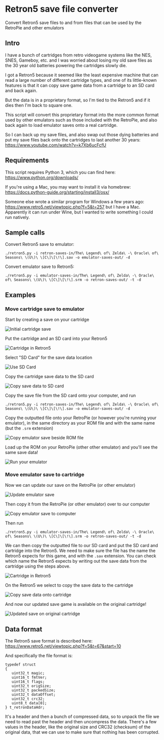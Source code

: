 # Retron5 save file converter

Convert Retron5 save files to and from files that can be used by the RetroPie and other emulators

## Intro

I have a bunch of cartridges from retro videogame systems like the NES, SNES, Gameboy, etc. and I was worried about losing my old save files as the 30 year old batteries powering the cartridges slowly die.

I got a Retron5 because it seemed like the least expensive machine that can read a large number of different cartridge types, and one of its little-known features is that it can copy save game data from a cartridge to an SD card and back again.

But the data is in a proprietary format, so I'm tied to the Retron5 and if it dies then I'm back to square one. 

This script will convert this proprietary format into the more common format used by other emulators such as those included with the RetroPie, and also back again to load emulator saves onto a real cartridge.

So I can back up my save files, and also swap out those dying batteries and put my save files back onto the cartridges to last another 30 years: https://www.youtube.com/watch?v=k7Xb6ucFcfU

## Requirements

This script requires Python 3, which you can find here: https://www.python.org/downloads/

If you're using a Mac, you may want to install it via homebrew: https://docs.python-guide.org/starting/install3/osx/

Someone else wrote a similar program for Windows a few years ago: https://www.retro5.net/viewtopic.php?f=5&t=257 but I have a Mac. Apparently it can run under Wine, but I wanted to write something I could run natively.

## Sample calls

Convert Retron5 save to emulator:

```
./retron5.py -i retron-saves-in/The\ Legend\ of\ Zelda\ -\ Oracle\ of\ Seasons\ \(U\)\ \[C\]\[\!\].sav -o emulator-saves-out/ -d
```

Convert emulator save to Retron5:

```
./retron5.py -i emulator-saves-in/The\ Legend\ of\ Zelda\ -\ Oracle\ of\ Seasons\ \(U\)\ \[C\]\[\!\].srm -o retron-saves-out/ -t -d
```

## Examples

### Move cartridge save to emulator

Start by creating a save on your cartridge

![Initial cartridge save](https://c2.staticflickr.com/2/1921/45299287111_69a336f85a_c_d.jpg)

Put the cartridge and an SD card into your Retron5

![Cartridge in Retron5](https://c2.staticflickr.com/2/1955/45250069522_2b4e2f235c_c_d.jpg)

Select "SD Card" for the save data location

![Use SD Card](https://c2.staticflickr.com/2/1943/31425372968_41a1a0773c_c_d.jpg)

Copy the cartridge save data to the SD card

![Copy save data to SD card](https://c2.staticflickr.com/2/1966/45250035422_a58531a58d_c_d.jpg)

Copy the save file from the SD card onto your computer, and run 

```
./retron5.py -i retron-saves-in/The\ Legend\ of\ Zelda\ -\ Oracle\ of\ Seasons\ \(U\)\ \[C\]\[\!\].sav -o emulator-saves-out/ -d
```

Copy the outputted file onto your RetroPie (or however you're running your emulator), in the same directory as your ROM file and with the same name (but the `.srm` extension)

![Copy emulator save beside ROM file](https://c2.staticflickr.com/2/1931/44386857895_14a3e60f64_c_d.jpg)

Load up the ROM on your RetroPie (other other emulator) and you'll see the same save data!

![Run your emulator](https://c2.staticflickr.com/2/1919/45250012062_9ce1b0156a_c_d.jpg)

### Move emulator save to cartridge

Now we can update our save on the RetroPie (or other emulator)

![Update emulator save](https://c2.staticflickr.com/2/1915/45249998342_ce37f99f7f_c_d.jpg)

Then copy it from the RetroPie (or other emulator) over to our computer

![Copy emulator save to computer](https://c2.staticflickr.com/2/1947/43484128090_c66b980398_z_d.jpg)

Then run

```
./retron5.py -i emulator-saves-in/The\ Legend\ of\ Zelda\ -\ Oracle\ of\ Seasons\ \(U\)\ \[C\]\[\!\].srm -o retron-saves-out/ -t -d
```

We can then copy the outputted file to our SD card and put the SD card and cartridge into the Retron5. We need to make sure the file has the name the Retron5 expects for this game, and with the `.sav` extension. You can check which name the Retron5 expects by writing out the save data from the cartridge using the steps above. 

![Cartridge in Retron5](https://c2.staticflickr.com/2/1955/45250069522_2b4e2f235c_c_d.jpg)

On the Retron5 we select to copy the save data to the cartridge

![Copy save data onto cartridge](https://c2.staticflickr.com/2/1970/43484127700_f78f39f8e3_c_d.jpg)

And now our updated save game is available on the original cartridge!

![Updated save on original cartridge](https://c2.staticflickr.com/2/1919/44577050744_96f2f364f8_c_d.jpg)

## Data format

The Retron5 save format is described here: https://www.retro5.net/viewtopic.php?f=5&t=67&start=10

And specifically the file format is:

```
typedef struct
{
   uint32_t magic;
   uint16_t fmtVer;
   uint16_t flags;
   uint32_t origSize;
   uint32_t packedSize;
   uint32_t dataOffset;
   uint32_t crc32;
   uint8_t data[0];
} t_retronDataHdr;
```

It's a header and then a bunch of compressed data, so to unpack the file we need to read past the header and then uncompress the data. There's a few values in the header, like the original size and CRC32 (checksum) of the original data, that we can use to make sure that nothing has been corrupted.

